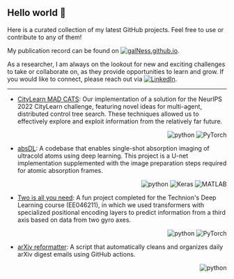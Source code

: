 ## Hello world 👋

Here is a curated collection of my latest GitHub projects.
Feel free to use or contribute to any of them!

My publication record can be found on [![galNess.github.io](https://shields.io/badge/galNess-.github.io-black?logo=github)](https://galNess.github.io/). 

As a researcher, I am always on the lookout for new and exciting challenges to take or collaborate on, as they provide opportunities to learn and grow.
If you would like to connect, please reach out via [![LinkedIn](https://img.shields.io/badge/LinkedIn-0A66C2.svg?logo=LinkedIn)](https://linkedin.com/in/Gal-Ness).

---


- [CityLearn MAD CATS](https://github.com/RoyElkabetz/CityLearn-MAD-CATS): Our implementation of a solution for the NeurIPS 2022 CityLearn challenge, featuring novel ideas for multi-agent, distributed control tree search. These techniques allowed us to effectively explore and exploit information from the relatively far future. 
<p align="right">
<img src="https://img.shields.io/badge/language-python-3670A0" alt="python">
<img src="https://img.shields.io/badge/framework-PyTorch-EF4B28" alt="PyTorch">
</p>


- [absDL](https://github.com/absDL/absDL.github.io): A codebase that enables single-shot absorption imaging of ultracold atoms using deep learning. This project is a U-net implementation supplemented with the image preparation steps required for atomic absorption frames.
<p align="right">
<img src="https://img.shields.io/badge/language-python-3670A0" alt="python">
<img src="https://img.shields.io/badge/framework-Keras-D00000" alt="Keras">
<img src="https://img.shields.io/badge/language-MATLAB-3279AD" alt="MATLAB">
</p>


- [Two is all you need](https://github.com/galNess/Two-is-all-you-need): A fun project completed for the Technion's Deep Learning course (EE046211), in which we used transformers with specialized positional encoding layers to predict information from a third axis based on data from two gyro axes.
<p align="right">
<img src="https://img.shields.io/badge/language-python-3670A0" alt="python">
<img src="https://img.shields.io/badge/framework-PyTorch-EF4B28" alt="PyTorch">
</p>

- [arXiv reformatter](https://github.com/galNess/arxiv-reformatter): A script that automatically cleans and organizes daily arXiv digest emails using GitHub actions.
<p align="right">
<img src="https://img.shields.io/badge/language-python-3670A0" alt="python">
</p>
